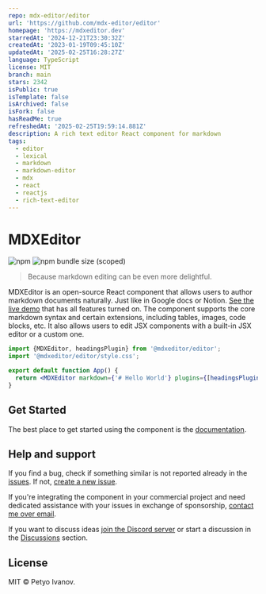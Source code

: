 ```yaml
---
repo: mdx-editor/editor
url: 'https://github.com/mdx-editor/editor'
homepage: 'https://mdxeditor.dev'
starredAt: '2024-12-21T23:30:32Z'
createdAt: '2023-01-19T09:45:10Z'
updatedAt: '2025-02-25T16:28:27Z'
language: TypeScript
license: MIT
branch: main
stars: 2342
isPublic: true
isTemplate: false
isArchived: false
isFork: false
hasReadMe: true
refreshedAt: '2025-02-25T19:59:14.881Z'
description: A rich text editor React component for markdown
tags:
  - editor
  - lexical
  - markdown
  - markdown-editor
  - mdx
  - react
  - reactjs
  - rich-text-editor
---
```


# MDXEditor

![npm](https://img.shields.io/npm/v/@mdxeditor/editor)
![npm bundle size (scoped)](https://img.shields.io/bundlephobia/minzip/@mdxeditor/editor)

> Because markdown editing can be even more delightful.

MDXEditor is an open-source React component that allows users to author markdown documents naturally. Just like in Google docs or Notion. [See the live demo](https://mdxeditor.dev/editor/demo) that has all features turned on. 
The component supports the core markdown syntax and certain extensions, including tables, images, code blocks, etc. It also allows users to edit JSX components with a built-in JSX editor or a custom one.

```jsx
import {MDXEditor, headingsPlugin} from '@mdxeditor/editor';
import '@mdxeditor/editor/style.css';

export default function App() {
  return <MDXEditor markdown={'# Hello World'} plugins={[headingsPlugin()]} />;
}
```
## Get Started

The best place to get started using the component is the [documentation](https://mdxeditor.dev/editor/docs/getting-started).

## Help and support

If you find a bug, check if something similar is not reported already in the [issues](https://github.com/mdx-editor/editor/issues). If not, [create a new issue](https://github.com/mdx-editor/editor/issues/new?assignees=&labels=bug&projects=&template=1.bug.md&title=%5BBUG%5D).

If you're integrating the component in your commercial project and need dedicated assistance with your issues in exchange of sponsorship, [contact me over email](mailto:petyo@mdxeditor.dev).

If you want to discuss ideas [join the Discord server](https://discord.gg/4q7U2Hc) or start a discussion in the [Discussions](https://github.com/mdx-editor/editor/discussions) section.

## License

MIT &copy; Petyo Ivanov.
